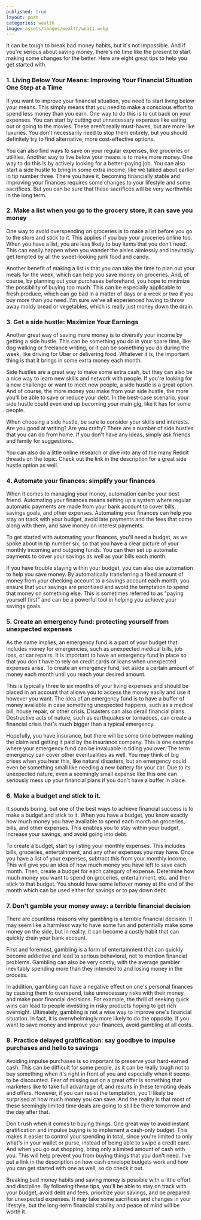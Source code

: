 ```yaml
---
published: true
layout: post
categories: wealth
image: assets/images/wealth/wea11.webp
---
```


It can be tough to break bad money habits, but it's not impossible. And if you're serious about saving money, there's no time like the present to start making some changes for the better. Here are eight great tips to help you get started with.

### 1. Living Below Your Means: Improving Your Financial Situation One Step at a Time  
If you want to improve your financial situation, you need to start living below your means. This simply means that you need to make a conscious effort to spend less money than you earn. One way to do this is to cut back on your expenses. You can start by cutting out unnecessary expenses like eating out or going to the movies. These aren't really must-haves, but are more like luxuries. You don't necessarily need to stop them entirely, but you should definitely try to find alternative, more cost-effective options.  

You can also find ways to save on your regular expenses, like groceries or utilities. Another way to live below your means is to make more money. One way to do this is by actively looking for a better-paying job. You can also start a side hustle to bring in some extra income, like we talked about earlier in tip number three. There you have it, becoming financially stable and improving your finances requires some changes to your lifestyle and some sacrifices. But you can be sure that these sacrifices will be very worthwhile in the long term.

### 2. Make a list when you go to the grocery store, it can save you money  
One way to avoid overspending on groceries is to make a list before you go to the store and stick to it. This applies if you buy your groceries online too. When you have a list, you are less likely to buy items that you don't need. This can easily happen when you wander the aisles aimlessly and inevitably get tempted by all the sweet-looking junk food and candy.  

Another benefit of making a list is that you can take the time to plan out your meals for the week, which can help you save money on groceries. And, of course, by planning out your purchases beforehand, you hope to minimize the possibility of buying too much. This can be especially applicable to fresh produce, which can go bad in a matter of days or a week or two if you buy more than you need. I'm sure we've all experienced having to throw away moldy bread or vegetables, which is really just money down the drain.

### 3. Get a side hustle: Maximize Your Earnings
Another great way of saving more money is to diversify your income by getting a side hustle. This can be something you do in your spare time, like dog walking or freelance writing, or it can be something you do during the week, like driving for Uber or delivering food. Whatever it is, the important thing is that it brings in some extra money each month.  

Side hustles are a great way to make some extra cash, but they can also be a nice way to learn new skills and network with people. If you're looking for a new challenge or want to meet new people, a side hustle is a great option. And of course, the more money you make from your side hustle, the more you'll be able to save or reduce your debt. In the best-case scenario, your side hustle could even end up becoming your main gig, like it has for some people.  

When choosing a side hustle, be sure to consider your skills and interests. Are you good at writing? Are you crafty? There are a number of side hustles that you can do from home. If you don't have any ideas, simply ask friends and family for suggestions.  

You can also do a little online research or dive into any of the many Reddit threads on the topic. Check out the link in the description for a great side hustle option as well.  

### 4. Automate your finances: simplify your finances
When it comes to managing your money, automation can be your best friend. Automating your finances means setting up a system where regular automatic payments are made from your bank account to cover bills, savings goals, and other expenses. Automating your finances can help you stay on track with your budget, avoid late payments and the fees that come along with them, and save money on interest payments.  

To get started with automating your finances, you'll need a budget, as we spoke about in tip number six, so that you have a clear picture of your monthly incoming and outgoing funds. You can then set up automatic payments to cover your savings as well as your bills each month.  

If you have trouble staying within your budget, you can also use automation to help you save money. By automatically transferring a fixed amount of money from your checking account to a savings account each month, you ensure that your savings are prioritized and avoid the temptation to spend that money on something else. This is sometimes referred to as "paying yourself first" and can be a powerful tool in helping you achieve your savings goals.  

### 5. Create an emergency fund: protecting yourself from unexpected expenses
As the name implies, an emergency fund is a part of your budget that includes money for emergencies, such as unexpected medical bills, job loss, or car repairs. It is important to have an emergency fund in place so that you don't have to rely on credit cards or loans when unexpected expenses arise. To create an emergency fund, set aside a certain amount of money each month until you reach your desired amount.  

This is typically three to six months of your living expenses and should be placed in an account that allows you to access the money easily and use it however you want. The idea of an emergency fund is to have a buffer of money available in case something unexpected happens, such as a medical bill, house repair, or other crisis. Disasters can also derail financial plans. Destructive acts of nature, such as earthquakes or tornadoes, can create a financial crisis that's much bigger than a typical emergency.  

Hopefully, you have insurance, but there will be some time between making the claim and getting it paid by the insurance company. This is one example where your emergency fund can be invaluable in tiding you over. The term emergency can cover other eventualities as well. You may think of big crises when you hear this, like natural disasters, but an emergency could even be something small like needing a new battery for your car. Due to its unexpected nature, even a seemingly small expense like this one can seriously mess up your financial plans if you don't have a buffer in place.  

### 6. Make a budget and stick to it. 
It sounds boring, but one of the best ways to achieve financial success is to make a budget and stick to it. When you have a budget, you know exactly how much money you have available to spend each month on groceries, bills, and other expenses. This enables you to stay within your budget, increase your savings, and avoid going into debt.  

To create a budget, start by listing your monthly expenses. This includes bills, groceries, entertainment, and any other expenses you may have. Once you have a list of your expenses, subtract this from your monthly income. This will give you an idea of how much money you have left to save each month. Then, create a budget for each category of expense. Determine how much money you want to spend on groceries, entertainment, etc. and then stick to that budget. You should have some leftover money at the end of the month which can be used either for savings or to pay down debt.  


### 7. Don't gamble your money away: a terrible financial decision
There are countless reasons why gambling is a terrible financial decision. It may seem like a harmless way to have some fun and potentially make some money on the side, but in reality, it can become a costly habit that can quickly drain your bank account.  

First and foremost, gambling is a form of entertainment that can quickly become addictive and lead to serious behavioral, not to mention financial problems. Gambling can also be very costly, with the average gambler inevitably spending more than they intended to and losing money in the process.  

In addition, gambling can have a negative effect on one's personal finances by causing them to overspend, take unnecessary risks with their money, and make poor financial decisions. For example, the thrill of seeking quick wins can lead to people investing in risky products hoping to get rich overnight. Ultimately, gambling is not a wise way to improve one's financial situation. In fact, it is overwhelmingly more likely to do the opposite. If you want to save money and improve your finances, avoid gambling at all costs.  

### 8. Practice delayed gratification: say goodbye to impulse purchases and hello to savings
Avoiding impulse purchases is so important to preserve your hard-earned cash. This can be difficult for some people, as it can be really tough not to buy something when it's right in front of you and especially when it seems to be discounted. Fear of missing out on a great offer is something that marketers like to take full advantage of, and results in these tempting deals and offers. However, if you can resist the temptation, you'll likely be surprised at how much money you can save. And the reality is that most of these seemingly limited time deals are going to still be there tomorrow and the day after that.  

Don't rush when it comes to buying things. One great way to avoid instant gratification and impulse buying is to implement a cash-only budget. This makes it easier to control your spending in total, since you're limited to only what's in your wallet or purse, instead of being able to swipe a credit card. And when you go out shopping, bring only a limited amount of cash with you. This will help prevent you from buying things that you don't need. I've put a link in the description on how cash envelope budgets work and how you can get started with one as well, so do check it out.  

Breaking bad money habits and saving money is possible with a little effort and discipline. By following these tips, you'll be able to stay on track with your budget, avoid debt and fees, prioritize your savings, and be prepared for unexpected expenses. It may take some sacrifices and changes in your lifestyle, but the long-term financial stability and peace of mind will be worth it.
